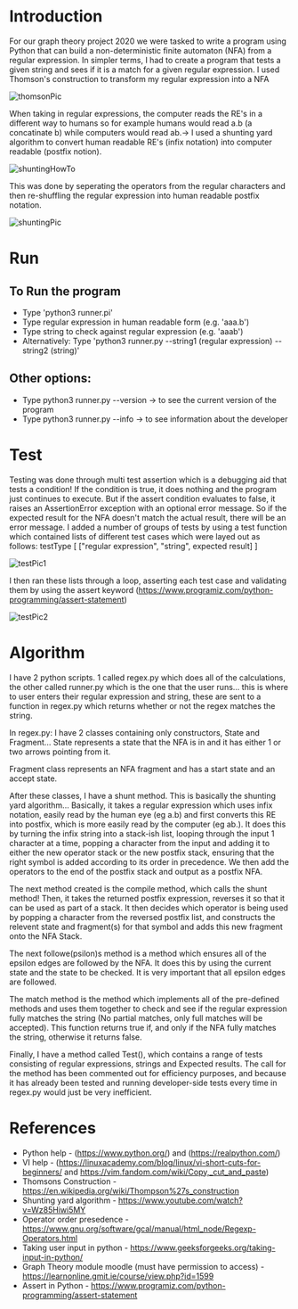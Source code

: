 # Introduction
For our graph theory project 2020 we were tasked to write a program using Python that can build a non-deterministic finite automaton (NFA) from a regular expression. In simpler terms, I had to create a program that tests a given string and sees if it is a match for a given regular expression. 
I used Thomson's construction to transform my regular expression into a NFA

![thomsonPic](https://i.ibb.co/WfJCR6q/thomson1.png)

When taking in regular expressions, the computer reads the RE's in a different way to humans so for example humans would read a.b (a concatinate b) while computers would read ab.-> I used a shunting yard algorithm to convert human readable RE's (infix notation) into computer readable (postfix notion). 

![shuntingHowTo](https://i.ibb.co/bzVcCzt/shunting2.png)

This was done by seperating the operators from the regular characters and then re-shuffling the regular expression into human readable postfix notation.

![shuntingPic](https://i.ibb.co/5MyDRt3/shunting1.png)

# Run
## To Run the program
- Type 'python3 runner.pi'
- Type regular expression in human readable form (e.g. 'aaa.b')
- Type string to check against regular expression (e.g. 'aaab')
- Alternatively: Type 'python3 runner.py --string1 (regular expression) --string2 (string)'
## Other options:
- Type python3 runner.py --version -> to see the current version of the program
- Type python3 runner.py --info -> to see information about the developer

# Test
Testing was done through multi test assertion which is a debugging aid that tests a condition! If the condition is true, it does nothing and the program just continues to execute. But if the assert condition evaluates to false, it raises an AssertionError exception with an optional error message. So if the expected result for the NFA doesn't match the actual result, there will be an error message.
I added a number of groups of tests by using a test function which contained lists of different test cases which were layed out as follows: 
testType [
  ["regular expression", "string", expected result]
]

![testPic1](https://i.ibb.co/rf2TRxj/test1.png)

I then ran these lists through a loop, asserting each test case and validating them by using the assert keyword (https://www.programiz.com/python-programming/assert-statement)

![testPic2](https://i.ibb.co/4F30T75/test2.png)

# Algorithm
I have 2 python scripts. 1 called regex.py which does all of the calculations, the other called runner.py which is the one that the user runs... this is where to user enters their regular expression and string, these are sent to a function in regex.py which returns whether or not the regex matches the string. 

In regex.py: I have 2 classes containing only constructors, State and Fragment... State represents a state that the NFA is in and it has either 1 or two arrows pointing from it. 

Fragment class represents an NFA fragment and has a start state and an accept state.

After these classes, I have a shunt method. This is basically the shunting yard algorithm... Basically, it takes a regular expression which uses infix notation, easily read by the human eye (eg a.b) and first converts this RE into postfix, which is more easily read by the computer (eg ab.). It does this by turning the infix string into a stack-ish list, looping through the input 1 character at a time, popping a character from the input and adding it to either the new operator stack or the new postfix stack, ensuring that the right symbol is added according to its order in precedence. We then add the operators to the end of the postfix stack and output as a postfix NFA.

The next method created is the compile method, which calls the shunt method! Then, it takes the returned postfix expression, reverses it so that it can be used as part of a stack. It then decides which operator is being used by popping a character from the reversed postfix list, and constructs the relevent state and fragment(s) for that symbol and adds this new fragment onto the NFA Stack.

The next followe(psilon)s method is a method which ensures all of the epsilon edges are followed by the NFA. It does this by using the current state and the state to be checked. It is very important that all epsilon edges are followed.

The match method is the method which implements all of the pre-defined methods and uses them together to check and see if the regular expression fully matches the string (No partial matches, only full matches will be accepted). This function returns true if, and only if the NFA fully matches the string, otherwise it returns false.

Finally, I have a method called Test(), which contains a range of tests consisting of regular expressions, strings and Expected results. The call for the method has been commented out for efficiency purposes, and because it has already been tested and running developer-side tests every time in regex.py would just be very inefficient.


# References
- Python help - (https://www.python.org/) and (https://realpython.com/)
- VI help - (https://linuxacademy.com/blog/linux/vi-short-cuts-for-beginners/ and https://vim.fandom.com/wiki/Copy,_cut_and_paste)
- Thomsons Construction - https://en.wikipedia.org/wiki/Thompson%27s_construction
- Shunting yard algorithm - https://www.youtube.com/watch?v=Wz85Hiwi5MY
- Operator order presedence - https://www.gnu.org/software/gcal/manual/html_node/Regexp-Operators.html
- Taking user input in python - https://www.geeksforgeeks.org/taking-input-in-python/
- Graph Theory module moodle (must have permission to access) - https://learnonline.gmit.ie/course/view.php?id=1599  
- Assert in Python - https://www.programiz.com/python-programming/assert-statement
